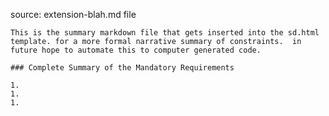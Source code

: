 source: extension-blah.md file

    This is the summary markdown file that gets inserted into the sd.html template. for a more formal narrative summary of constraints.  in future hope to automate this to computer generated code.

    ### Complete Summary of the Mandatory Requirements

    1.
    1.
    1.
